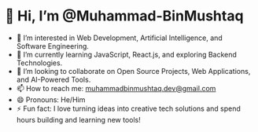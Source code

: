 # 👋 Hi, I’m @Muhammad-BinMushtaq

- 👀 I’m interested in Web Development, Artificial Intelligence, and Software Engineering.
- 🌱 I’m currently learning JavaScript, React.js, and exploring Backend Technologies.
- 💞️ I’m looking to collaborate on Open Source Projects, Web Applications, and AI-Powered Tools.
- 📫 How to reach me: muhammadbinmushtaq.dev@gmail.com
- 😄 Pronouns: He/Him
- ⚡ Fun fact: I love turning ideas into creative tech solutions and spend hours building and learning new tools!

<!---
Muhammad-BinMushtaq/Muhammad-BinMushtaq is a ✨ special ✨ repository because its `README.md` (this file) appears on your GitHub profile.
You can click the Preview link to take a look at your changes.
--->
